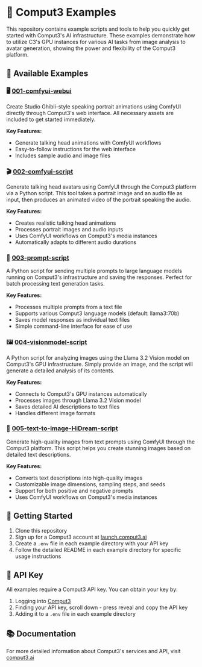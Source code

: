 # 🚀 Comput3 Examples

This repository contains example scripts and tools to help you quickly get started with Comput3's AI infrastructure. These examples demonstrate how to utilize C3's GPU instances for various AI tasks from image analysis to avatar generation, showing the power and flexibility of the Comput3 platform.

## 📂 Available Examples

### 🖥️ [001-comfyui-webui](./001-comfyui-webui)
Create Studio Ghibli-style speaking portrait animations using ComfyUI directly through Comput3's web interface. All necessary assets are included to get started immediately.

**Key Features:**
- Generate talking head animations with ComfyUI workflows
- Easy-to-follow instructions for the web interface
- Includes sample audio and image files

### 🎬 [002-comfyui-script](./002-comfyui-script)
Generate talking head avatars using ComfyUI through the Comput3 platform via a Python script. This tool takes a portrait image and an audio file as input, then produces an animated video of the portrait speaking the audio.

**Key Features:**
- Creates realistic talking head animations
- Processes portrait images and audio inputs
- Uses ComfyUI workflows on Comput3's media instances
- Automatically adapts to different audio durations

### 🤖 [003-prompt-script](./003-prompt-script)
A Python script for sending multiple prompts to large language models running on Comput3's infrastructure and saving the responses. Perfect for batch processing text generation tasks.

**Key Features:**
- Processes multiple prompts from a text file
- Supports various Comput3 language models (default: llama3:70b)
- Saves model responses as individual text files
- Simple command-line interface for ease of use

### 🖼️ [004-visionmodel-script](./004-visionmodel-script)
A Python script for analyzing images using the Llama 3.2 Vision model on Comput3's GPU infrastructure. Simply provide an image, and the script will generate a detailed analysis of its contents.

**Key Features:**
- Connects to Comput3's GPU instances automatically
- Processes images through Llama 3.2 Vision model
- Saves detailed AI descriptions to text files
- Handles different image formats

### 🎨 [005-text-to-image-HiDream-script](./005-text-to-image-HiDream-script)
Generate high-quality images from text prompts using ComfyUI through the Comput3 platform. This script helps you create stunning images based on detailed text descriptions.

**Key Features:**
- Converts text descriptions into high-quality images
- Customizable image dimensions, sampling steps, and seeds
- Support for both positive and negative prompts
- Uses ComfyUI workflows on Comput3's media instances

## 🚀 Getting Started

1. Clone this repository
2. Sign up for a Comput3 account at [launch.comput3.ai](https://launch.comput3.ai)
3. Create a `.env` file in each example directory with your API key
4. Follow the detailed README in each example directory for specific usage instructions

## 🔑 API Key

All examples require a Comput3 API key. You can obtain your key by:
1. Logging into [Comput3](https://launch.comput3.ai/)
2. Finding your API key, scroll down - press reveal and copy the API key
3. Adding it to a `.env` file in each example directory

## 📚 Documentation

For more detailed information about Comput3's services and API, visit [comput3.ai](https://www.comput3.ai)
